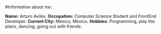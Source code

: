 #Information about me:

**Name:** Arturo Avilés.
**Occupation:** Computer Science Student and FrontEnd Developer.
**Current City:** Mexico, Mexico.
**Hobbies:** Programming, play the piano, dancing, going out with friends.
